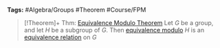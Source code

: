 ---
---

**Tags:** #Algebra/Groups #Theorem #Course/FPM 

 > 
 > \[!Theorem\]+ Thm: [Equivalence Modulo Theorem](Equivalence%20Modulo%20Theorem.md)
 > Let $G$ be a group, and let $H$ be a subgroup of $G$. Then [equivalence modulo](Equivalence%20Modulo%20Notation.md) $H$ is an [equivalence relation](Equivalence%20Modulo%20Notation.md) on $G$

